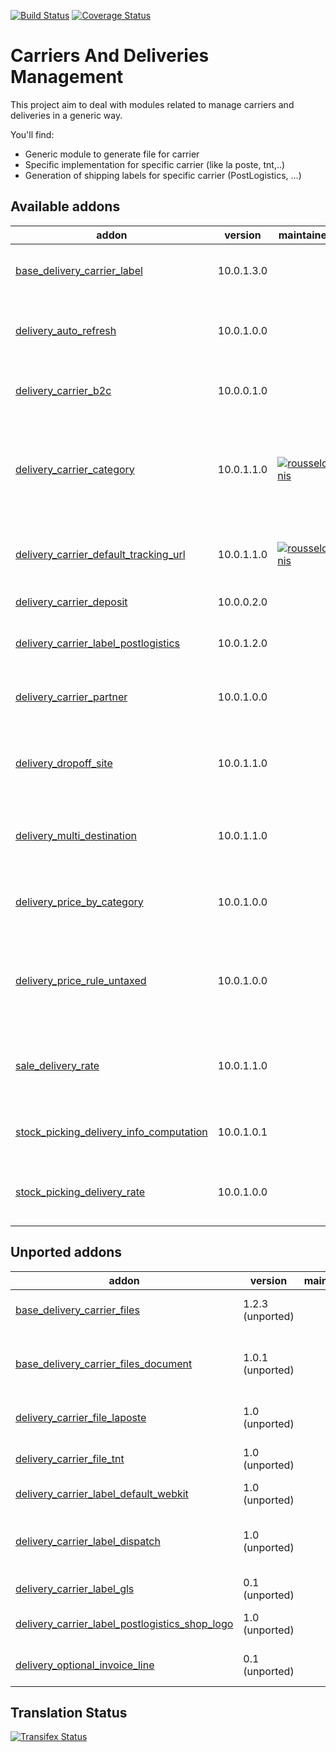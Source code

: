 [![Build Status](https://travis-ci.org/OCA/delivery-carrier.svg?branch=10.0)](https://travis-ci.org/OCA/delivery-carrier)
[![Coverage Status](https://coveralls.io/repos/OCA/delivery-carrier/badge.svg?branch=10.0)](https://coveralls.io/r/OCA/delivery-carrier?branch=10.0)

Carriers And Deliveries Management
==================================

This project aim to deal with modules related to manage carriers and deliveries in a generic way.

You'll find:

 - Generic module to generate file for carrier
 - Specific implementation for specific carrier (like la poste, tnt,..)
 - Generation of shipping labels for specific carrier (PostLogistics, ...)

[//]: # (addons)

Available addons
----------------
addon | version | maintainers | summary
--- | --- | --- | ---
[base_delivery_carrier_label](base_delivery_carrier_label/) | 10.0.1.3.0 |  | Base module for carrier labels
[delivery_auto_refresh](delivery_auto_refresh/) | 10.0.1.0.0 |  | Auto-refresh delivery price in sales orders
[delivery_carrier_b2c](delivery_carrier_b2c/) | 10.0.0.1.0 |  | Delivery Carrier Business To Customer
[delivery_carrier_category](delivery_carrier_category/) | 10.0.1.1.0 | [![rousseldenis](https://github.com/rousseldenis.png?size=30px)](https://github.com/rousseldenis) | Adds a category to delivery carriers in order to help users classifying them
[delivery_carrier_default_tracking_url](delivery_carrier_default_tracking_url/) | 10.0.1.1.0 | [![rousseldenis](https://github.com/rousseldenis.png?size=30px)](https://github.com/rousseldenis) | Adds the default tracking url on delivery carrier
[delivery_carrier_deposit](delivery_carrier_deposit/) | 10.0.0.2.0 |  | Create deposit slips
[delivery_carrier_label_postlogistics](delivery_carrier_label_postlogistics/) | 10.0.1.2.0 |  | Print postlogistics shipping labels
[delivery_carrier_partner](delivery_carrier_partner/) | 10.0.1.0.0 |  | Add a partner in the delivery carrier
[delivery_dropoff_site](delivery_dropoff_site/) | 10.0.1.1.0 |  | Send goods to sites in which customers come pick up package
[delivery_multi_destination](delivery_multi_destination/) | 10.0.1.1.0 |  | Multiple destinations for the same delivery method
[delivery_price_by_category](delivery_price_by_category/) | 10.0.1.0.0 |  | Change delivery price based on product's category
[delivery_price_rule_untaxed](delivery_price_rule_untaxed/) | 10.0.1.0.0 |  | Add untaxed amount to variables for price delivery price rule
[sale_delivery_rate](sale_delivery_rate/) | 10.0.1.1.0 |  | Extends notion of delivery carrier rate quotes to sale orders
[stock_picking_delivery_info_computation](stock_picking_delivery_info_computation/) | 10.0.1.0.1 |  | Improve weight and volume calculation
[stock_picking_delivery_rate](stock_picking_delivery_rate/) | 10.0.1.0.0 |  | Adds a concept of rate quotes for stock pickings


Unported addons
---------------
addon | version | maintainers | summary
--- | --- | --- | ---
[base_delivery_carrier_files](base_delivery_carrier_files/) | 1.2.3 (unported) |  | Base Delivery Carrier Files
[base_delivery_carrier_files_document](base_delivery_carrier_files_document/) | 1.0.1 (unported) |  | Base module for picking carrier files creation for document
[delivery_carrier_file_laposte](delivery_carrier_file_laposte/) | 1.0 (unported) |  | Delivery Carrier File: La Poste
[delivery_carrier_file_tnt](delivery_carrier_file_tnt/) | 1.0 (unported) |  | Delivery Carrier File: TNT
[delivery_carrier_label_default_webkit](delivery_carrier_label_default_webkit/) | 1.0 (unported) |  | Module for carrier labels
[delivery_carrier_label_dispatch](delivery_carrier_label_dispatch/) | 1.0 (unported) |  | Carrier labels - Picking dispatch (link)
[delivery_carrier_label_gls](delivery_carrier_label_gls/) | 0.1 (unported) |  | GLS carrier label printing
[delivery_carrier_label_postlogistics_shop_logo](delivery_carrier_label_postlogistics_shop_logo/) | 1.0 (unported) |  | PostLogistics labels - logo per Shop
[delivery_optional_invoice_line](delivery_optional_invoice_line/) | 0.1 (unported) |  | Delivery Optional Invoice Line

[//]: # (end addons)

Translation Status
------------------
[![Transifex Status](https://www.transifex.com/projects/p/OCA-carrier-delivery-10-0/chart/image_png)](https://www.transifex.com/projects/p/OCA-carrier-delivery-10-0)
